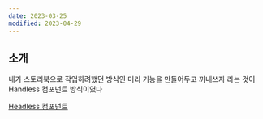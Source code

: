 ```yaml
---
date: 2023-03-25
modified: 2023-04-29
---
```


## 소개

내가 스토리북으로 작업하려했던 방식인
미리 기능을 만들어두고 꺼내쓰자 라는 것이
Handless 컴포넌트 방식이였다

[Headless 컴포넌트](https://www.howdy-mj.me/design/headless-components)
